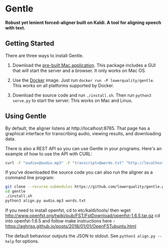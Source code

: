 # Gentle
**Robust yet lenient forced-aligner built on Kaldi. A tool for aligning speech with text.**

## Getting Started

There are three ways to install Gentle.

1. Download the [pre-built Mac application](https://github.com/lowerquality/gentle/releases/latest). This package includes a GUI that will start the server and a browser. It only works on Mac OS.

2. Use the [Docker](https://www.docker.com/) image. Just run ```docker run -P lowerquality/gentle```. This works on all platforms supported by Docker.

3. Download the source code and run ```./install.sh```. Then run ```python3 serve.py``` to start the server. This works on Mac and Linux.

## Using Gentle

By default, the aligner listens at http://localhost:8765. That page has a graphical interface for transcribing audio, viewing results, and downloading data.

There is also a REST API so you can use Gentle in your programs. Here's an example of how to use the API with CURL:

```bash
curl -F "audio=@audio.mp3" -F "transcript=@words.txt" "http://localhost:8765/transcriptions?async=false"
```

If you've downloaded the source code you can also run the aligner as a command line program:

```bash
git clone --recurse-submodules https://github.com/lowerquality/gentle.git
cd gentle
./install.sh
python3 align.py audio.mp3 words.txt
```
If you need to install openfst, cd to etc/kaldi/tools/ then wget http://www.openfst.org/twiki/pub/FST/FstDownload/openfst-1.6.5.tar.gz cd into openfst-1.6.5 and follow make instructions here - https://aghriss.github.io/posts/2018/01/01/OpenFSTubuntu.html

The default behaviour outputs the JSON to stdout.  See `python3 align.py --help` for options.
